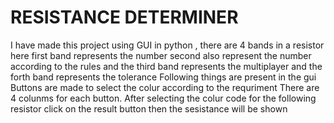 # RESISTANCE DETERMINER
I have made this project using GUI in python , there are 4 bands in a resistor here first band represents the number second also represent the number according to the rules and the third band represents the multiplayer and the forth band represents the tolerance 
Following things are present in the gui
Buttons are made to select the colur according to the requriment
There are 4 colunms for each button.
After selecting the colur code for the following resistor click on the result button then the sesistance will be shown 
